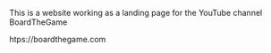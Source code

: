 This is a website working as a landing page for the YouTube channel BoardTheGame

htps://boardthegame.com
